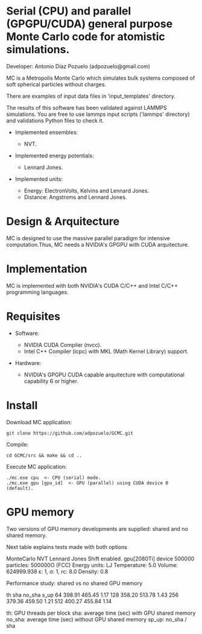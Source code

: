 Serial (CPU) and parallel (GPGPU/CUDA) general purpose Monte Carlo
code for atomistic simulations.
===========

<p> Developer: Antonio Díaz Pozuelo (adpozuelo@gmail.com) </p>

<p> MC is a Metropolis Monte Carlo which simulates bulk systems composed of soft spherical particles without charges. </p>

<p> There are examples of input data files in 'input_templates' directory. </p>

<p> The results of this software has been validated against LAMMPS simulations. You are free to use lammps input scripts ('lammps' directory) and validations Python files to check it. </p>

- Implemented ensembles:

  * NVT.

- Implemented energy potentials:

  * Lennard Jones.

- Implemented units:

  * Energy: ElectronVolts, Kelvins and Lennard Jones.
  * Distance: Angstroms and Lennard Jones.

Design & Arquitecture
==========

MC is designed to use the massive parallel paradigm for intensive computation.Thus, MC needs a NVIDIA's GPGPU with CUDA arquitecture.

Implementation
==========
MC is implemented with both NVIDIA's CUDA C/C++ and Intel C/C++ programming languages.

Requisites
==========

- Software:

  * NVIDIA CUDA Compiler (nvcc).
  * Intel C++ Compiler (icpc) with MKL (Math Kernel Library) support.

- Hardware:

  * NVIDIA's GPGPU CUDA capable arquitecture with computational capability 6 or higher.

Install
=======

<p> Download MC application: </p>

	git clone https://github.com/adpozuelo/GCMC.git 

<p> Compile</b>: </p>

	cd GCMC/src && make && cd ..

<p> Execute MC application: </p>

	./mc.exe cpu  <- CPU (serial) mode.
	./mc.exe gpu [gpu_id]  <- GPU (parallel) using CUDA device 0 (default).

GPU memory
==========

<p> Two versions of GPU memory developments are supplied: shared and no shared memory. </p>
<p> Next table explains tests made with both options </p>

<p>
MonteCarlo NVT Lennard Jones
Shift enabled. gpu[2080Ti] device
500000 particles: 500000O (FCC)
Energy units: LJ
Temperature: 5.0
Volume: 624999.938
ε: 1, σ: 1, rc: 8.0
Density: 0.8

Performance study: shared vs no shared GPU memory

th    sha  no_sha s_up
64  398.91 465.45 1.17
128 358.20 513.78 1.43
256 379.36 459.50 1.21
512 400.27 455.84 1.14

th: GPU threads per block
sha: average time (sec) with GPU shared memory
no_sha: average time (sec) without GPU shared memory
sp_up: no_sha / sha
</p>
